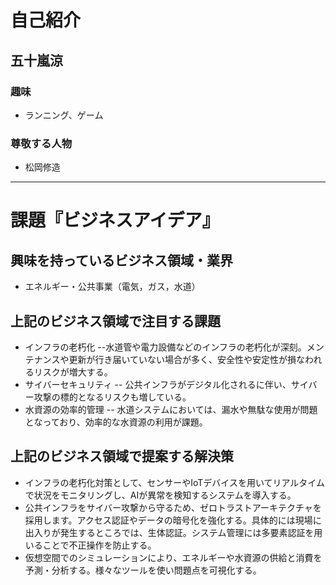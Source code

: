 # 自己紹介
## 五十嵐涼
### 趣味

- ランニング、ゲーム

### 尊敬する人物

- 松岡修造

* * *

# 課題『ビジネスアイデア』

## 興味を持っているビジネス領域・業界

- エネルギー・公共事業（電気，ガス，水道）

## 上記のビジネス領域で注目する課題

- インフラの老朽化
--水道管や電力設備などのインフラの老朽化が深刻。メンテナンスや更新が行き届いていない場合が多く、安全性や安定性が損なわれるリスクが増大する。
- サイバーセキュリティ
-- 公共インフラがデジタル化されるに伴い、サイバー攻撃の標的となるリスクも増している。
- 水資源の効率的管理
-- 水道システムにおいては、漏水や無駄な使用が問題となっており、効率的な水資源の利用が課題。
## 上記のビジネス領域で提案する解決策

- インフラの老朽化対策として、センサーやIoTデバイスを用いてリアルタイムで状況をモニタリングし、AIが異常を検知するシステムを導入する。
- 公共インフラをサイバー攻撃から守るため、ゼロトラストアーキテクチャを採用します。アクセス認証やデータの暗号化を強化する。具体的には現場に出入りが発生するところでは、生体認証。システム管理には多要素認証を用いることで不正操作を防止する。
- 仮想空間でのシミュレーションにより、エネルギーや水資源の供給と消費を予測・分析する。様々なツールを使い問題点を可視化する。
